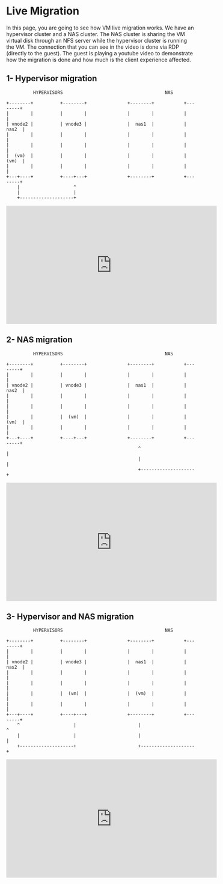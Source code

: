 # Live Migration

In this page, you are going to see how VM live migration works. We have  an hypervisor cluster and a NAS cluster. The NAS cluster is sharing the VM virtual disk through an NFS server while the hypervisor cluster is running the VM. The connection that you can see in the video is done via RDP (directly to the guest). The guest is playing a youtube video to demonstrate how the migration is done and how much is the client experience affected.



## 1- Hypervisor migration

```
          HYPERVISORS                                      NAS

+--------+          +--------+               +--------+           +--------+
|        |          |        |               |        |           |        |
| vnode2 |          | vnode3 |               |  nas1  |           |  nas2  |
|        |          |        |               |        |           |        |
|        |          |        |               |        |           |        |
|  (vm)  |          |        |               |        |           |  (vm)  |
|        |          |        |               |        |           |        |
+---+----+          +----+---+               +--------+           +--------+
    |                    ^
    |                    |
    +--------------------+
```

<iframe width="560" height="315" src="https://www.youtube.com/embed/mbgg8kDrT0s" frameborder="0" allow="autoplay; encrypted-media" allowfullscreen></iframe>



## 2- NAS migration

```
          HYPERVISORS                                      NAS

+--------+          +--------+               +--------+           +--------+
|        |          |        |               |        |           |        |
| vnode2 |          | vnode3 |               |  nas1  |           |  nas2  |
|        |          |        |               |        |           |        |
|        |          |        |               |        |           |        |
|        |          |  (vm)  |               |        |           |  (vm)  |
|        |          |        |               |        |           |        |
+---+----+          +----+---+               +--------+           +--------+
                                                 ^                    |
                                                 |                    |
                                                 +--------------------+
```

<iframe width="560" height="315" src="https://www.youtube.com/embed/HfD5VG1mgCM" frameborder="0" allow="autoplay; encrypted-media" allowfullscreen></iframe>



## 3- Hypervisor and NAS migration

```
          HYPERVISORS                                      NAS

+--------+          +--------+               +--------+           +--------+
|        |          |        |               |        |           |        |
| vnode2 |          | vnode3 |               |  nas1  |           |  nas2  |
|        |          |        |               |        |           |        |
|        |          |        |               |        |           |        |
|        |          |  (vm)  |               |  (vm)  |           |        |
|        |          |        |               |        |           |        |
+---+----+          +----+---+               +--------+           +--------+
    ^                    |                       |                    ^
    |                    |                       |                    |
    +--------------------+                       +--------------------+
```

<iframe width="560" height="315" src="https://www.youtube.com/embed/nfYFtSYO2DI" frameborder="0" allow="autoplay; encrypted-media" allowfullscreen></iframe>